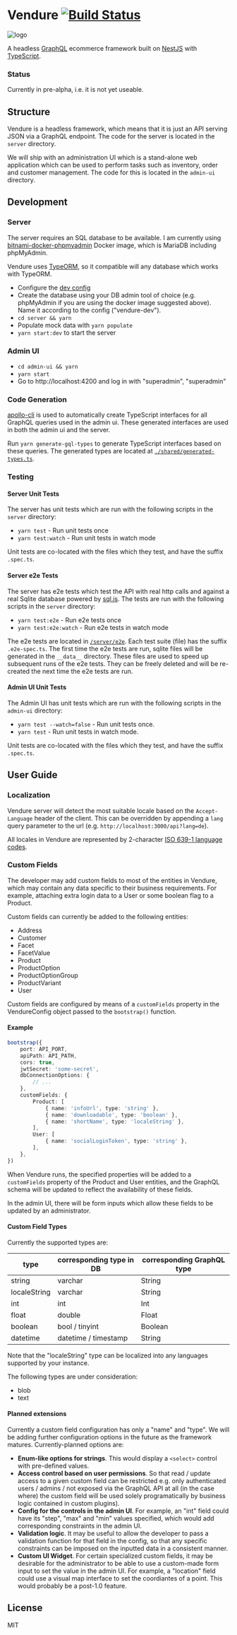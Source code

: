 # Vendure [![Build Status](https://travis-ci.org/vendure-ecommerce/vendure.svg?branch=master)](https://travis-ci.org/vendure-ecommerce/vendure)

![logo](admin-ui/src/assets/cube-logo-300px.png)

A headless [GraphQL](https://graphql.org/) ecommerce framework built on [NestJS](https://nestjs.com/) with [TypeScript](http://www.typescriptlang.org/).

### Status

Currently in pre-alpha, i.e. it is not yet useable.

## Structure

Vendure is a headless framework, which means that it is just an API serving JSON via a GraphQL endpoint. The code for
the server is located in the `server` directory.

We will ship with an administration UI which is a stand-alone web application which can be used to perform tasks such
as inventory, order and customer management. The code for this is located in the `admin-ui` directory.

## Development

### Server

The server requires an SQL database to be available. I am currently using [bitnami-docker-phpmyadmin](https://github.com/bitnami/bitnami-docker-phpmyadmin) Docker image,
which is MariaDB including phpMyAdmin.

Vendure uses [TypeORM](http://typeorm.io), so it compatible will any database which works with TypeORM.

* Configure the [dev config](./server/dev-config.ts)
* Create the database using your DB admin tool of choice (e.g. phpMyAdmin if you are using the docker image suggested above). Name it according to the config ("vendure-dev").
* `cd server && yarn`
* Populate mock data with `yarn populate`
* `yarn start:dev` to start the server

### Admin UI

* `cd admin-ui && yarn`
* `yarn start`
* Go to http://localhost:4200 and log in with "superadmin", "superadmin"

### Code Generation

[apollo-cli](https://github.com/apollographql/apollo-cli) is used to automatically create TypeScript interfaces
for all GraphQL queries used in the admin ui. These generated interfaces are used in both the admin ui and the server.

Run `yarn generate-gql-types` to generate TypeScript interfaces based on these queries. The generated
types are located at [`./shared/generated-types.ts`](./shared/generated-types.ts).

### Testing

#### Server Unit Tests

The server has unit tests which are run with the following scripts in the `server` directory:

* `yarn test` - Run unit tests once
* `yarn test:watch` - Run unit tests in watch mode

Unit tests are co-located with the files which they test, and have the suffix `.spec.ts`.

#### Server e2e Tests

The server has e2e tests which test the API with real http calls and against a real Sqlite database powered by [sql.js](https://github.com/kripken/sql.js/). 
The tests are run with the following scripts in the `server` directory:

* `yarn test:e2e` - Run e2e tests once
* `yarn test:e2e:watch` - Run e2e tests in watch mode

The e2e tests are located in [`/server/e2e`](./server/e2e). Each test suite (file) has the suffix `.e2e-spec.ts`. The first time the e2e tests are run,
sqlite files will be generated in the `__data__` directory. These files are used to speed up subsequent runs of the e2e tests. They can be freely deleted
and will be re-created the next time the e2e tests are run.

#### Admin UI Unit Tests

The Admin UI has unit tests which are run with the following scripts in the `admin-ui` directory:

* `yarn test --watch=false` - Run unit tests once.
* `yarn test` - Run unit tests in watch mode.

Unit tests are co-located with the files which they test, and have the suffix `.spec.ts`.

## User Guide

### Localization

Vendure server will detect the most suitable locale based on the `Accept-Language` header of the client.
This can be overridden by appending a `lang` query parameter to the url (e.g. `http://localhost:3000/api?lang=de`). 

All locales in Vendure are represented by 2-character [ISO 639-1 language codes](https://en.wikipedia.org/wiki/List_of_ISO_639-1_codes).

### Custom Fields

The developer may add custom fields to most of the entities in Vendure, which may contain any data specific to their
business requirements. For example, attaching extra login data to a User or some boolean flag to a Product.

Custom fields can currently be added to the following entities:

* Address
* Customer
* Facet
* FacetValue
* Product
* ProductOption
* ProductOptionGroup
* ProductVariant
* User

Custom fields are configured by means of a `customFields` property in the VendureConfig object passed to the `bootstrap()` function.

#### Example

```TypeScript
bootstrap({
    port: API_PORT,
    apiPath: API_PATH,
    cors: true,
    jwtSecret: 'some-secret',
    dbConnectionOptions: {
        // ...
    },
    customFields: {
        Product: [
            { name: 'infoUrl', type: 'string' },
            { name: 'downloadable', type: 'boolean' },
            { name: 'shortName', type: 'localeString' },
        ],
        User: [
            { name: 'socialLoginToken', type: 'string' },
        ],
    },
})
```

When Vendure runs, the specified properties will be added to a `customFields` property of the Product and User entities, and
the GraphQL schema will be updated to reflect the availability of these fields.

In the admin UI, there will be form inputs which allow these fields to be updated by an administrator.

#### Custom Field Types

Currently the supported types are:

| type          | corresponding type in DB  | corresponding GraphQL type    |
| ----          | ------------------------  | --------------------------    |
| string        | varchar                   | String                        |
| localeString  | varchar                   | String                        |
| int           | int                       | Int                           |
| float         | double                    | Float                         |
| boolean       | bool / tinyint            | Boolean                       | 
| datetime      | datetime / timestamp      | String                        |

Note that the "localeString" type can be localized into any languages supported by your instance.

The following types are under consideration:

* blob
* text

#### Planned extensions

Currently a custom field configuration has only a "name" and "type". We will be adding further configuration
options in the future as the framework matures. Currently-planned options are:

* **Enum-like options for strings**. This would display a `<select>` control with pre-defined values.
* **Access control based on user permissions**. So that read / update access to a given custom field can be
restricted e.g. only authenticated users / admins / not exposed via the GraphQL API at all (in the case where)
the custom field will be used solely programatically by business logic contained in custom plugins).
* **Config for the controls in the admin UI**. For example, an "int" field could have its "step", "max" and "min" values
specified, which would add corresponding constraints in the admin UI.
* **Validation logic**. It may be useful to allow the developer to pass a validation function for that field in the config,
so that any specific constraints can be imposed on the inputted data in a consistent manner.
* **Custom UI Widget**. For certain specialized custom fields, it may be desirable for the administrator to be able to use
a custom-made form input to set the value in the admin UI. For example, a "location" field could use a visual map interface
to set the coordiantes of a point. This would probably be a post-1.0 feature.


## License

MIT
